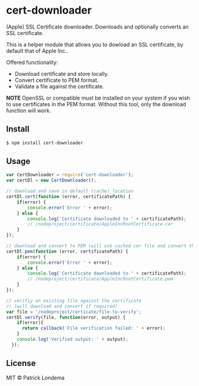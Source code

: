 # cert-downloader
(Apple) SSL Certificate downloader. Downloads and optionally converts an SSL certificate.

This is a helper module that allows you to dowload an SSL certificate, by default that of Apple Inc..

Offered functionality:
* Download certificate and store locally.
* Convert certificate to PEM format.
* Validate a file against the certificate.

**NOTE** OpenSSL or compatible must be installed on your system if you wish to use certificates in the PEM format.
Without this tool, only the download function will work.

## Install
```sh
$ npm install cert-downloader
```

## Usage

```js
var CertDownloader = require('cert-downloader');
var certDl = new CertDownloader();

// download and save in default (cache) location
certDl.cert(function (error, certificatePath) {
    if(error) {
        console.error('Error ' + error);
    } else {
        console.log('Certificate downloaded to ' + certificatePath);
        // /nodeproject/certificate/AppleIncRootCertificate.cer
    }
});

// download and convert to PEM (will use cached cer file and convert that to pem)
certDl.pem(function (error, certificatePath) {
    if(error) {
        console.error('Error ' + error);
    } else {
        console.log('Certificate downloaded to ' + certificatePath);
        // /nodeproject/certificate/AppleIncRootCertificate.pem
    }
});

// verifiy an existing file against the certificate
// (will download and convert if required)
var file = '/nodeproject/certicate/file-to-verify';
certDl.verify(file, function(error, output) {
    if(error){
      return callback('File verification failed: ' + error);
    }
    console.log('Verified output: ' + output);
  });
```

## License

MIT © Patrick Londema